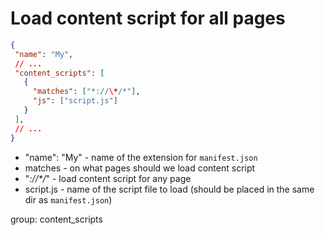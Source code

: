 # Load content script for all pages

```json
{
 "name": "My",
 // ...
 "content_scripts": [
   {
     "matches": ["*://\*/*"],
     "js": ["script.js"]
   }
 ],
 // ...
}
```

- "name": "My" - name of the extension for `manifest.json`
- matches - on what pages should we load content script
- "*://\*/*" - load content script for any page
- script.js - name of the script file to load (should be placed in the same dir as `manifest.json`)

group: content_scripts
